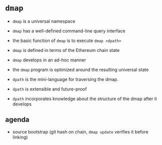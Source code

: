 `dmap`
===

* `dmap` is a universal namespace
* `dmap` has a well-defined command-line query interface
* the basic function of `dmap` is to execute `dmap <dpath>`

* `dmap` is defined in terms of the Ethereum chain state
* `dmap` develops in an ad-hoc manner
* the `dmap` program is optimized around the resulting universal state

* `dpath` is the mini-language for traversing the dmap.
* `dpath` is extensible and future-proof
* `dpath` incorporates knowledge about the structure of the dmap after it develops

agenda
---

* source bootstrap (git hash on chain, `dmap update` verifies it before linking)

